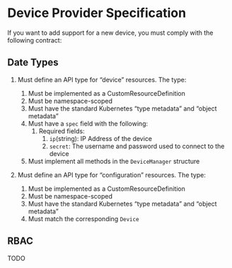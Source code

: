 # Device Provider Specification


If you want to add support for a new device, you must comply with the following contract:

## Date Types

1. Must define an API type for “device” resources. The type:
    1. Must be implemented as a CustomResourceDefinition
    2. Must be namespace-scoped
    3. Must have the standard Kubernetes “type metadata” and “object metadata”
    4. Must have a `spec` field with the following:
        1. Required fields:
            1. `ip`(string): IP Address of the device
            2. `secret`: The username and password used to connect to the device
    5. Must implement all methods in the `DeviceManager` structure

2. Must define an API type for “configuration” resources. The type:
    1. Must be implemented as a CustomResourceDefinition
    2. Must be namespace-scoped
    3. Must have the standard Kubernetes “type metadata” and “object metadata”
    4. Must match the corresponding `Device`


## RBAC

TODO


